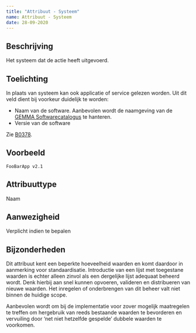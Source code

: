 ```yaml
---
title: "Attribuut - Systeem"
name: Attribuut - Systeem
date: 28-09-2020
---
```


## Beschrijving
Het systeem dat de actie heeft uitgevoerd.

## Toelichting
In plaats van systeem kan ook applicatie of service gelezen worden. Uit dit veld dient bij voorkeur duidelijk te worden:
-	Naam van de software. Aanbevolen wordt de naamgeving van de [GEMMA Softwarecatalogus](https://www.softwarecatalogus.nl) te hanteren.
-	Versie van de software

Zie [B0378](../../achtergronddocumentatie/ontwerp/artefacten/0378.md).

## Voorbeeld
`FooBarApp v2.1`

## Attribuuttype
Naam

## Aanwezigheid
Verplicht indien te bepalen

## Bijzonderheden
Dit attribuut kent een beperkte hoeveelheid waarden en komt daardoor in aanmerking voor standaardisatie. Introductie van een lijst met toegestane waarden is echter alleen zinvol als een dergelijke lijst adequaat beheerd wordt. Denk hierbij aan snel kunnen opvoeren, valideren en distribueren van nieuwe waarden. Het inregelen of onderbrengen van dit beheer valt niet binnen de huidige scope.

Aanbevolen wordt om bij de implementatie voor zover mogelijk maatregelen te treffen om hergebruik van reeds bestaande waarden te bevorderen en vervuiling door ‘net niet hetzelfde gespelde’ dubbele waarden te voorkomen.
